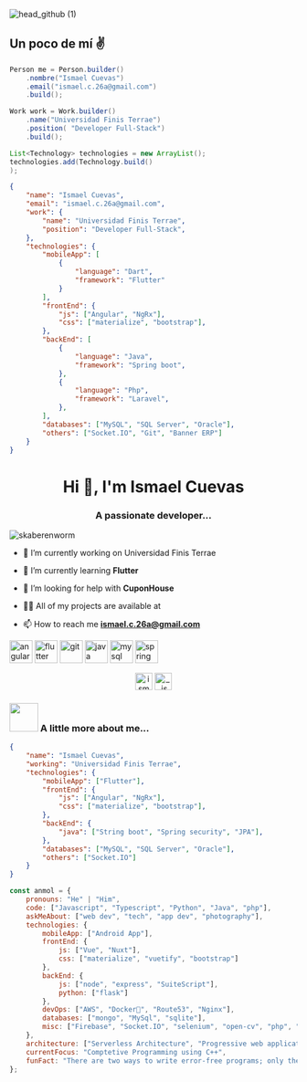 ![head_github (1)](https://user-images.githubusercontent.com/13028053/115165729-455cd500-a07d-11eb-87df-d94917c038df.png)

<h2>Un poco de mí ✌️</h2>

```java
Person me = Person.builder()
    .nombre("Ismael Cuevas")
    .email("ismael.c.26a@gmail.com")
    .build();

Work work = Work.builder()
    .name("Universidad Finis Terrae")
    .position( "Developer Full-Stack")
    .build();

List<Technology> technologies = new ArrayList();
technologies.add(Technology.build()
);

```

```json
{
    "name": "Ismael Cuevas",
    "email": "ismael.c.26a@gmail.com",
    "work": {
        "name": "Universidad Finis Terrae",
        "position": "Developer Full-Stack",
    },
    "technologies": {
        "mobileApp": [
            {
                "language": "Dart",
                "framework": "Flutter"
            }
        ],
        "frontEnd": {
            "js": ["Angular", "NgRx"],
            "css": ["materialize", "bootstrap"],
        },
        "backEnd": [
            {
                "language": "Java",
                "framework": "Spring boot",
            },
            {
                "language": "Php",
                "framework": "Laravel",
            },
        ],
        "databases": ["MySQL", "SQL Server", "Oracle"],
        "others": ["Socket.IO", "Git", "Banner ERP"] 
    }
}
```

<h1 align="center">Hi 👋, I'm Ismael Cuevas</h1>
<h3 align="center">A passionate developer...</h3>

<p align="left"> <img src="https://komarev.com/ghpvc/?username=skaberenworm" alt="skaberenworm" /> </p>

- 🔭 I’m currently working on Universidad Finis Terrae 

- 🌱 I’m currently learning **Flutter**

- 🤝 I’m looking for help with **CuponHouse**

- 👨‍💻 All of my projects are available at 

- 📫 How to reach me **ismael.c.26a@gmail.com**

<p align="left"><img src="https://devicons.github.io/devicon/devicon.git/icons/angularjs/angularjs-original.svg" alt="angularjs" width="40" height="40"/> <img src="https://www.vectorlogo.zone/logos/flutterio/flutterio-icon.svg" alt="flutter" width="40" height="40"/> <img src="https://www.vectorlogo.zone/logos/git-scm/git-scm-icon.svg" alt="git" width="40" height="40"/> <img src="https://devicons.github.io/devicon/devicon.git/icons/java/java-original-wordmark.svg" alt="java" width="40" height="40"/> <img src="https://devicons.github.io/devicon/devicon.git/icons/mysql/mysql-original-wordmark.svg" alt="mysql" width="40" height="40"/> <img src="https://www.vectorlogo.zone/logos/springio/springio-icon.svg" alt="spring" width="40" height="40"/></p><p align="center">
<a href="https://linkedin.com/in/ismael-cuevas-fernández-16049010a/" target="blank"><img align="center" src="https://cdn.jsdelivr.net/npm/simple-icons@3.0.1/icons/linkedin.svg" alt="ismael-cuevas-fernández-16049010a/" height="30" width="30" /></a>
<a href="https://instagram.com/_.ismael._c/" target="blank"><img align="center" src="https://cdn.jsdelivr.net/npm/simple-icons@3.0.1/icons/instagram.svg" alt="_.ismael._c/" height="30" width="30" /></a>
</p>

### <img src="https://media.giphy.com/media/VgCDAzcKvsR6OM0uWg/giphy.gif" width="50"> A little more about me...  

```json
{
    "name": "Ismael Cuevas",
    "working": "Universidad Finis Terrae",
    "technologies": {
        "mobileApp": ["Flutter"],
        "frontEnd": {
            "js": ["Angular", "NgRx"],
            "css": ["materialize", "bootstrap"],
        },
        "backEnd": {
            "java": ["String boot", "Spring security", "JPA"],
        },
        "databases": ["MySQL", "SQL Server", "Oracle"],
        "others": ["Socket.IO"] 
    }
}
```

```javascript
const anmol = {
    pronouns: "He" | "Him",
    code: ["Javascript", "Typescript", "Python", "Java", "php"],
    askMeAbout: ["web dev", "tech", "app dev", "photography"],
    technologies: {
        mobileApp: ["Android App"],
        frontEnd: {
            js: ["Vue", "Nuxt"],
            css: ["materialize", "vuetify", "bootstrap"]
        },
        backEnd: {
            js: ["node", "express", "SuiteScript"],
            python: ["flask"]
        },
        devOps: ["AWS", "Docker🐳", "Route53", "Nginx"],
        databases: ["mongo", "MySql", "sqlite"],
        misc: ["Firebase", "Socket.IO", "selenium", "open-cv", "php", "SuiteApp"]
    },
    architecture: ["Serverless Architecture", "Progressive web applications", "Single page applications"],
    currentFocus: "Comptetive Programming using C++",
    funFact: "There are two ways to write error-free programs; only the third one works"
};
```
